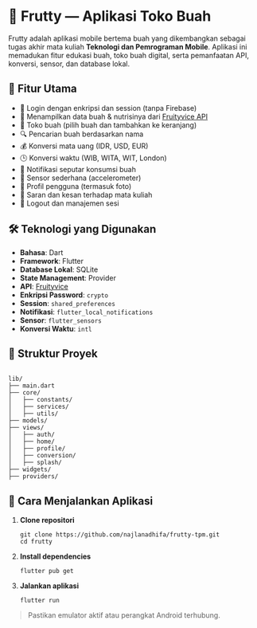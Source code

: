 # 🍅 Frutty — Aplikasi Toko Buah 

Frutty adalah aplikasi mobile bertema buah yang dikembangkan sebagai tugas akhir mata kuliah **Teknologi dan Pemrograman Mobile**. Aplikasi ini memadukan fitur edukasi buah, toko buah digital, serta pemanfaatan API, konversi, sensor, dan database lokal.

## 📱 Fitur Utama

- 🔐 Login dengan enkripsi dan session (tanpa Firebase)
- 🍎 Menampilkan data buah & nutrisinya dari [Fruityvice API](https://www.fruityvice.com/api/fruit/all)
- 🛒 Toko buah (pilih buah dan tambahkan ke keranjang)
- 🔍 Pencarian buah berdasarkan nama
- 💰 Konversi mata uang (IDR, USD, EUR)
- 🕒 Konversi waktu (WIB, WITA, WIT, London)
- 🔔 Notifikasi seputar konsumsi buah
- 📡 Sensor sederhana (accelerometer)
- 👤 Profil pengguna (termasuk foto)
- 📝 Saran dan kesan terhadap mata kuliah
- 🚪 Logout dan manajemen sesi

## 🛠️ Teknologi yang Digunakan

- **Bahasa**: Dart
- **Framework**: Flutter
- **Database Lokal**: SQLite
- **State Management**: Provider
- **API**: [Fruityvice](https://www.fruityvice.com/)
- **Enkripsi Password**: `crypto`
- **Session**: `shared_preferences`
- **Notifikasi**: `flutter_local_notifications`
- **Sensor**: `flutter_sensors`
- **Konversi Waktu**: `intl`

## 📂 Struktur Proyek 

```

lib/
├── main.dart
├── core/
│   ├── constants/
│   ├── services/
│   ├── utils/
├── models/
├── views/
│   ├── auth/
│   ├── home/
│   ├── profile/
│   ├── conversion/
│   ├── splash/
├── widgets/
├── providers/

````

## 🚀 Cara Menjalankan Aplikasi

1. **Clone repositori**
   ```
   git clone https://github.com/najlanadhifa/frutty-tpm.git
   cd frutty
   ````
2. **Install dependencies**
   ```
   flutter pub get
   ````

3. **Jalankan aplikasi**

   ```
   flutter run
   ````

> Pastikan emulator aktif atau perangkat Android terhubung.

